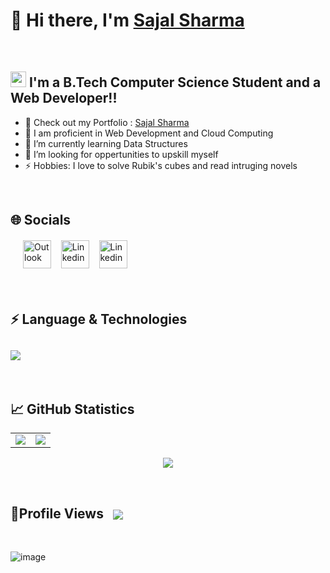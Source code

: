 # 👋 Hi there, I'm [Sajal Sharma](https://sajal-sharma.netlify.app)  
<br/>
 
## <img src="https://user-images.githubusercontent.com/79101773/235734521-37c06f5c-2cd7-4ecb-8929-90849b99ed9b.png" width = "25" height = "25"> I'm a B.Tech Computer Science Student and a Web Developer!!

- 🔭 Check out my Portfolio : [Sajal Sharma](https://sajal-sharma.netlify.app)
- 🥅 I am proficient in Web Development and Cloud Computing
- 🌱 I’m currently learning Data Structures
- 👯 I’m looking for oppertunities to upskill myself
- ⚡ Hobbies: I love to solve Rubik's cubes and read intruging novels

 <br/>
 
<!--Social Links--> 

## 🌐 Socials
<div align="left" style="margin: 20px;">
  <a href="mailto:sharma_sajal@outlook.com?subject=Hello%20Sajal,%20From%20Github" target="_blank" rel="noopener noreferrer" title="Mail"><img align="center" src="https://www.freepnglogos.com/uploads/logo-outlook/transparent-outlook-icon-2.png" alt="Outlook" height="45" width="45" /></a>&nbsp;&nbsp;&nbsp;
  <a href="https://www.instagram.com/sajal_.sharma/" target="_blank" rel="noopener noreferrer" title="Instagram" ><img align="center" src="https://upload.wikimedia.org/wikipedia/commons/thumb/5/58/Instagram-Icon.png/1025px-Instagram-Icon.png" alt="Linkedin" height="45" width="45" /></a>&nbsp;&nbsp;&nbsp;
  <a href="https://www.linkedin.com/in/sharma-sajal" target="_blank" rel="noopener noreferrer" title="Linkedin"><img align="center" src="https://upload.wikimedia.org/wikipedia/commons/thumb/f/f8/LinkedIn_icon_circle.svg/800px-LinkedIn_icon_circle.svg.png" alt="Linkedin" height="45" width="45" /></a>&nbsp;&nbsp;
 </div>
 
 <br/>
 
<!-- Language & Technology -->

## ⚡ Language & Technologies
<h2 align="left">
<img src="https://skillicons.dev/icons?i=java,python,javascript,dart,html,css,scss,react,redux,next,tailwind,fastapi,express,git,github,postgres,mongo,mysql,docker,aws,azure,php,nodejs,mui">
</h2>

 <br/>
 
<!--Github Statistics-->

## 📈 GitHub Statistics

<table align = "center">
<td>
<img src="https://github-readme-stats.vercel.app/api?username=SajalSharma4&include_all_commits=true&count_private=true&show_icons=true&line_height=20&theme=great-gatsby"/>
</td>
<td>
<img src="https://github-readme-stats.vercel.app/api/top-langs?username=SajalSharma4&show_icons=true&locale=en&layout=compact&theme=great-gatsby" />
</td>
</table>

<p align="center">
<img align="center" src="https://github-readme-streak-stats.herokuapp.com/?user=SajalSharma4&theme=great-gatsby" />
</p>

<br/>

<!-- Profile Views -->

## 👀Profile Views  &nbsp; <img align = "center" src="https://profile-counter.glitch.me/SajalSharma4/count.svg" />

</h2>
<br/>

![image](https://user-images.githubusercontent.com/79101773/235733489-85fa763e-527a-4661-b0d9-8bcd2c972c37.png)
